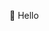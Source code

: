 👋 Hello

<!---
washikano/washikano is a ✨ special ✨ repository because its `README.md` (this file) appears on your GitHub profile.
You can click the Preview link to take a look at your changes.
--->
